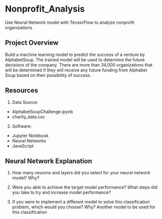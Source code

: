 # Nonprofit_Analysis
Use Neural Network model with TensorFlow to analyze nonprofit organizations

## Project Overview
Build a machine learning model to predict the success of a venture by AlphabetSoup.  The trained model will be used to determine the future decisions of the company. There are more than 34,000 organizations that will be determined if they will receive any future funding from Alphabet Soup based on their possibility of success.      

## Resources
1. Data Source:
- AlphabetSoupChallenge.ipynb
- charity_data.csv

2. Software:
- Jupyter Notebook
- Neural Networks
- JavaScript

## Neural Network Explanation
1. How many neurons and layers did you select for your neural network model? Why?


2. Were you able to achieve the target model performance? What steps did you take to try and increase model performance?


3. If you were to implement a different model to solve this classification problem, which would you choose? Why?
Another model to be used for this classification 
